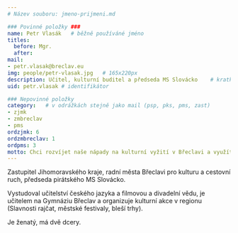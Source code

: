```yaml
---
# Název souboru: jmeno-prijmeni.md

### Povinné položky ###
name: Petr Vlasák  	# běžně používáné jméno
titles:
  before: Mgr.
  after:
mail:
- petr.vlasak@breclav.eu
img: people/petr-vlasak.jpg   # 165x220px
description: Učitel, kulturní buditel a předseda MS Slovácko 	# kratký popis, max 160 znaků
uid: petr.vlasak # identifikátor 

### Nepovinné položky
category: 	# v odrážkách stejně jako mail (psp, pks, pms, zast)
- zjmk
- zmbreclav
- pms
ordzjmk: 6
ordzmbreclav: 1
ordpms: 3
motto: Chci rozvíjet naše nápady na kulturní vyžití v Břeclavi a využít cestovní ruch z blízkého okolí ku prospěchu města. Chci, aby radnice důstojně podporovala kulturní spolky, organizace i jednotlivce ve všech městských částech. Chci obnovu břeclavských památek – hlavně zámku, z něhož se stala smutná kulisa kulturního a turistického dění ve městě.
---
```


Zastupitel Jihomoravského kraje, radní města Břeclavi pro kulturu a cestovní ruch, předseda pirátského MS Slovácko. 

Vystudoval učitelství českého jazyka a filmovou a divadelní vědu, je učitelem na Gymnáziu Břeclav a organizuje kulturní akce v regionu (Slavnosti rajčat, městské festivaly, bleší trhy). 

Je ženatý, má dvě dcery.

